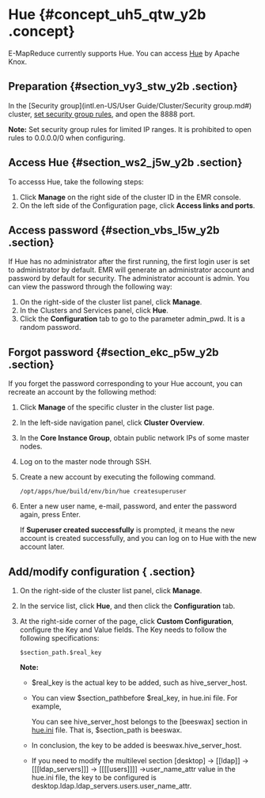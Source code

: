 # Hue {#concept_uh5_qtw_y2b .concept}

E-MapReduce currently supports Hue. You can access [Hue](http://gethue.com/) by Apache Knox.

## Preparation {#section_vy3_stw_y2b .section}

In the [Security group](intl.en-US/User Guide/Cluster/Security group.md#) cluster, [set security group rules](https://www.alibabacloud.com/help/doc-detail/25471.html), and open the 8888 port.

**Note:** Set security group rules for limited IP ranges. It is prohibited to open rules to 0.0.0.0/0 when configuring.

## Access Hue {#section_ws2_j5w_y2b .section}

To accesss Hue, take the following steps:

1.  Click **Manage** on the right side of the cluster ID in the EMR console.
2.  On the left side of the Configuration page, click **Access links and ports**.

## Access password {#section_vbs_l5w_y2b .section}

If Hue has no administrator after the first running, the first login user is set to administrator by default. EMR will generate an administrator account and password by default for security. The administrator account is admin. You can view the password through the following way:

1.  On the right-side of the cluster list panel, click **Manage**.
2.  In the Clusters and Services panel, click **Hue**.
3.  Click the **Configuration** tab to go to the parameter admin\_pwd. It is a random password.

## Forgot password {#section_ekc_p5w_y2b .section}

If you forget the password corresponding to your Hue account, you can recreate an account by the following method:

1.  Click **Manage** of the specific cluster in the cluster list page.
2.  In the left-side navigation panel, click **Cluster Overview**.
3.  In the **Core Instance Group**, obtain public network IPs of some master nodes.
4.  Log on to the master node through SSH.
5.  Create a new account by executing the following command.

    ```
    /opt/apps/hue/build/env/bin/hue createsuperuser
    ```

6.  Enter a new user name, e-mail, password, and enter the password again, press Enter.

    If **Superuser created successfully** is prompted, it means the new account is created successfully, and you can log on to Hue with the new account later.


## Add/modify configuration { .section}

1.  On the right-side of the cluster list panel, click **Manage**.
2.  In the service list, click **Hue**, and then click the **Configuration** tab.
3.  At the right-side corner of the page, click **Custom Configuration**, configure the Key and Value fields. The Key needs to follow the following specifications:

    ```
    $section_path.$real_key
    ```

    **Note:** 

    -   $real\_key is the actual key to be added, such as hive\_server\_host.
    -   You can view $section\_pathbefore $real\_key, in hue.ini file. For example,

        You can see hive\_server\_host belongs to the \[beeswax\] section in [hue.ini](https://github.com/cloudera/hue/blob/release-4.1.0/desktop/conf.dist/hue.ini) file. That is, $section\_path is beeswax.

    -   In conclusion, the key to be added is beeswax.hive\_server\_host.
    -   If you need to modify the multilevel section \[desktop\] -\> \[\[ldap\]\] -\> \[\[\[ldap\_servers\]\]\] -\> \[\[\[\[users\]\]\]\] -\>user\_name\_attr value in the hue.ini file, the key to be configured is desktop.ldap.ldap\_servers.users.user\_name\_attr.


